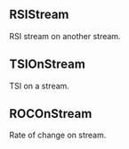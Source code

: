 ## RSIStream

RSI stream on another stream.

## TSIOnStream

TSI on a stream.

## ROCOnStream

Rate of change on stream.